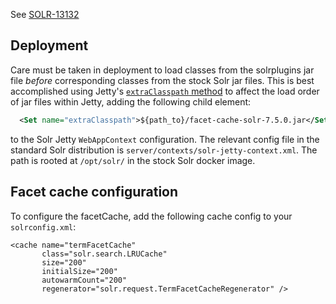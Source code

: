 See [SOLR-13132](https://issues.apache.org/jira/browse/SOLR-13132)

## Deployment

Care must be taken in deployment to load classes from the solrplugins jar file _before_
corresponding classes from the stock Solr jar files. This is best accomplished using
Jetty's [`extraClasspath` method](https://www.eclipse.org/jetty/documentation/current/jetty-classloading.html#using-extra-classpath-method)
to affect the load order of jar files within Jetty, adding the following child element:
```xml
  <Set name="extraClasspath">${path_to}/facet-cache-solr-7.5.0.jar</Set>
```
to the Solr Jetty `WebAppContext` configuration. The relevant config file in the
standard Solr distribution is `server/contexts/solr-jetty-context.xml`. The path is
rooted at `/opt/solr/` in the stock Solr docker image.

## Facet cache configuration
To configure the facetCache, add the following cache config to your `solrconfig.xml`:
```
<cache name="termFacetCache"
       class="solr.search.LRUCache"
       size="200"
       initialSize="200"
       autowarmCount="200"
       regenerator="solr.request.TermFacetCacheRegenerator" />
```
